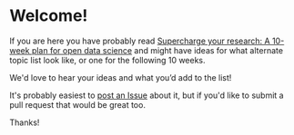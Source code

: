 # Welcome!


If you are here you have probably read [Supercharge your research: A 10-week plan for open data science](https://www.nature.com/articles/d41586-019-03335-4) and might have ideas for what alternate topic list look like, or one for the following 10 weeks. 

We'd love to hear your ideas and what you’d add to the list! 

It's probably easiest to [post an Issue](https://help.github.com/en/github/managing-your-work-on-github/creating-an-issue) about it, but if you'd like to submit a pull request that would be great too. 

Thanks!
